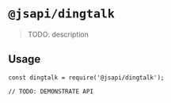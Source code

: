 # `@jsapi/dingtalk`

> TODO: description

## Usage

```
const dingtalk = require('@jsapi/dingtalk');

// TODO: DEMONSTRATE API
```
